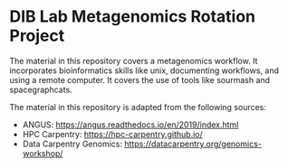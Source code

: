 # DIB Lab Metagenomics Rotation Project

The material in this repository covers a metagenomics workflow.
It incorporates bioinformatics skills like unix, documenting workflows, and using a remote computer. 
It covers the use of tools like sourmash and spacegraphcats. 

The material in this repository is adapted from the following sources:

+ ANGUS: https://angus.readthedocs.io/en/2019/index.html
+ HPC Carpentry: https://hpc-carpentry.github.io/
+ Data Carpentry Genomics: https://datacarpentry.org/genomics-workshop/
